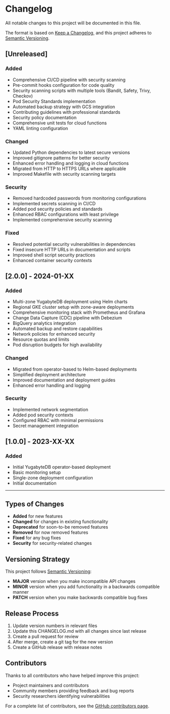 # Changelog

All notable changes to this project will be documented in this file.

The format is based on [Keep a Changelog](https://keepachangelog.com/en/1.0.0/),
and this project adheres to [Semantic Versioning](https://semver.org/spec/v2.0.0.html).

## [Unreleased]

### Added
- Comprehensive CI/CD pipeline with security scanning
- Pre-commit hooks configuration for code quality
- Security scanning scripts with multiple tools (Bandit, Safety, Trivy, Checkov)
- Pod Security Standards implementation
- Automated backup strategy with GCS integration
- Contributing guidelines with professional standards
- Security policy documentation
- Comprehensive unit tests for cloud functions
- YAML linting configuration

### Changed
- Updated Python dependencies to latest secure versions
- Improved gitignore patterns for better security
- Enhanced error handling and logging in cloud functions
- Migrated from HTTP to HTTPS URLs where applicable
- Improved Makefile with security scanning targets

### Security
- Removed hardcoded passwords from monitoring configurations
- Implemented secrets scanning in CI/CD
- Added pod security policies and standards
- Enhanced RBAC configurations with least privilege
- Implemented comprehensive security scanning

### Fixed
- Resolved potential security vulnerabilities in dependencies
- Fixed insecure HTTP URLs in documentation and scripts
- Improved shell script security practices
- Enhanced container security contexts

## [2.0.0] - 2024-01-XX

### Added
- Multi-zone YugabyteDB deployment using Helm charts
- Regional GKE cluster setup with zone-aware deployments
- Comprehensive monitoring stack with Prometheus and Grafana
- Change Data Capture (CDC) pipeline with Debezium
- BigQuery analytics integration
- Automated backup and restore capabilities
- Network policies for enhanced security
- Resource quotas and limits
- Pod disruption budgets for high availability

### Changed
- Migrated from operator-based to Helm-based deployments
- Simplified deployment architecture
- Improved documentation and deployment guides
- Enhanced error handling and logging

### Security
- Implemented network segmentation
- Added pod security contexts
- Configured RBAC with minimal permissions
- Secret management integration

## [1.0.0] - 2023-XX-XX

### Added
- Initial YugabyteDB operator-based deployment
- Basic monitoring setup
- Single-zone deployment configuration
- Initial documentation

---

## Types of Changes

- **Added** for new features
- **Changed** for changes in existing functionality
- **Deprecated** for soon-to-be removed features
- **Removed** for now removed features
- **Fixed** for any bug fixes
- **Security** for security-related changes

## Versioning Strategy

This project follows [Semantic Versioning](https://semver.org/):

- **MAJOR** version when you make incompatible API changes
- **MINOR** version when you add functionality in a backwards compatible manner
- **PATCH** version when you make backwards compatible bug fixes

## Release Process

1. Update version numbers in relevant files
2. Update this CHANGELOG.md with all changes since last release
3. Create a pull request for review
4. After merge, create a git tag for the new version
5. Create a GitHub release with release notes

## Contributors

Thanks to all contributors who have helped improve this project:

- Project maintainers and contributors
- Community members providing feedback and bug reports
- Security researchers identifying vulnerabilities

For a complete list of contributors, see the [GitHub contributors page](https://github.com/your-org/yugabytedb-multizone/graphs/contributors). 